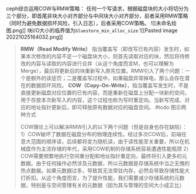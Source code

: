 ceph综合运用COW与RMW策略：
任何一个写请求，根据磁盘块的大小将切分为三个部分，即首尾非块大小对齐部分与中间块大小对齐部分，前者采用RMW策略（同时为避免数据损坏风险，引入日志），后者采用COW策略。
![[未命名绘图.png]]
块I/O大小的临界值为`bluestore_min_alloc_size`
![[Pasted image 20221025164032.png]]

>**RMW（Read Modify Write）** 指当覆盖写（即改写已有内容）发生时，如果本次修改的内容不足一个磁盘块大小，则首先读取对应的块，然后将待修改的内容与读取的内容进行合并（从这个角度而言M，也可以理解为Merge），最后将更新后的块重新写入原先位置。RMW引入了两个问题：一个是额外的读惩罚；二是覆盖写过程中，如果磁盘异常掉电，那么会存在潜在的数据损坏风险。
>**COW（Copy-On-Write）**，指当覆盖写发生时，不是直接更新磁盘对应位置的已有内容，而是重新在磁盘上分配一块新的空间，用于存放本次新写入的内容，这个过程也称为写时重定向。当新写完成、对应的地址指针更新后，即可释放原有数据对应的磁盘空间。 
 #todo 图示两种方式
 >
>COW理论上可以解决RMW引入的以下两个问题（但是自身也存在缺陷）：
>1）COW破坏了数据在磁盘分布的物理连续性。经过多次COW后，前端任意大范围的顺序读，后续都将变为随机读，由于读性能至关重要，所以在机械盘作为主流存储的年代，采用COW机制的存储系统容易遭遇性能瓶颈
>2）COW需要频繁地执行空间重分配和地址指针重定向，最终将引入更多的元数据。由于任何操作必然涉及元数据，所以元数据是存储系统中当之无愧的热点数据。如果元数据过多，导致其无法常驻内存，必然会导致存储性能大打折扣。从这个角度而言，为了提升性能，我们需要减少存储系统的元数据，特别是与空间管理有关的元数据（因为其与管理的空间大小成正比）


